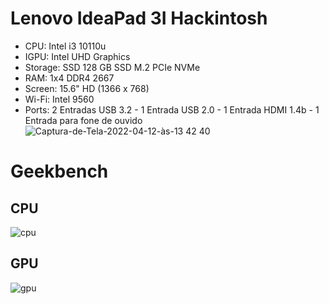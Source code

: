 # Lenovo IdeaPad 3I Hackintosh
- CPU: Intel i3 10110u 
- IGPU: Intel UHD Graphics
- Storage: SSD 128 GB SSD M.2 PCIe NVMe
- RAM: 1x4 DDR4 2667
- Screen: 15.6" HD (1366 x 768)
- Wi-Fi: Intel 9560
- Ports: 2 Entradas USB 3.2 - 1 Entrada USB 2.0 - 1 Entrada HDMI 1.4b - 1 Entrada para fone de ouvido
![Captura-de-Tela-2022-04-12-às-13 42 40](https://user-images.githubusercontent.com/88972643/163015200-bb1f75d6-40e0-4fff-acbb-74e957d5d9e6.jpeg)

# Geekbench
## CPU
![cpu](https://user-images.githubusercontent.com/88972643/163022225-fd817bb1-fdf7-4eed-adf0-7e89e593a4f6.jpeg)

## GPU
![gpu](https://user-images.githubusercontent.com/88972643/163022448-29bfb376-ccad-47d1-a439-e89e6bcd5611.jpeg)
